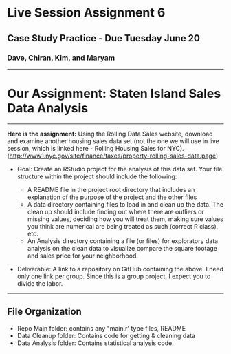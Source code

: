 # Live Session Assignment 6
## Case Study Practice - Due Tuesday June 20
### Dave, Chiran, Kim, and Maryam 

--- 

# Our Assignment:  Staten Island Sales Data Analysis

---

__Here is the assignment:__
Using the Rolling Data Sales website, download and examine another housing sales data set (not the one we will use in live session, which is linked here - Rolling Housing Sales for NYC).
(http://www1.nyc.gov/site/finance/taxes/property-rolling-sales-data.page)

* Goal: Create an RStudio project for the analysis of this data set. Your file structure within the project should include the following: 
  * A README file in the project root directory that includes an explanation of the purpose of the project and the other files
  * A data directory containing files to load in and clean up the data. The clean up should include finding out where there are outliers or missing values, deciding how you will treat them, making sure values you think are numerical are being treated as such (correct R class), etc.
  * An Analysis directory containing a file (or files) for exploratory data analysis on the clean data to visualize compare the square footage and sales price for your neighborhood.

* Deliverable: A link to a repository on GitHub containing the above. I need only one link per group. Since this is a group project, I expect you to divide the labor.

---

## File Organization
* Repo Main folder: contains any "main.r' type files, README
* Data Cleanup folder:  Contains code for getting & cleaning data
* Data Analysis folder:  Contains statistical analysis code.
 


